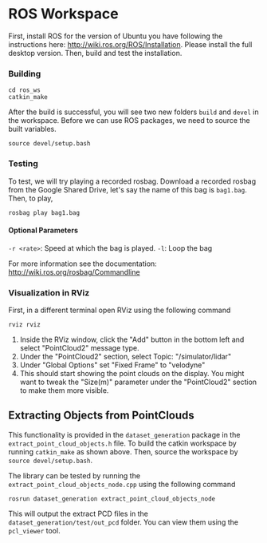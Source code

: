 # ROS Workspace

First, install ROS for the version of Ubuntu you have following the instructions here: http://wiki.ros.org/ROS/Installation. Please install the full desktop version. Then, build and test the installation.

### Building
```
cd ros_ws
catkin_make
```

After the build is successful, you will see two new folders `build` and `devel` in the workspace. Before we can use ROS packages, we need to source the built variables.

```
source devel/setup.bash
```

### Testing
To test, we will try playing a recorded rosbag. Download a recorded rosbag from the Google Shared Drive, let's say the name of this bag is `bag1.bag`. Then, to play,

```
rosbag play bag1.bag
```
#### Optional Parameters
`-r <rate>`: Speed at which the bag is played.
`-l`: Loop the bag

For more information see the documentation: http://wiki.ros.org/rosbag/Commandline

### Visualization in RViz
First, in a different terminal open RViz using the following command
```
rviz rviz
```

1. Inside the RViz window, click the "Add" button in the bottom left and select "PointCloud2" message type. 
2. Under the "PointCloud2" section, select Topic: "/simulator/lidar"
3. Under "Global Options" set "Fixed Frame" to "velodyne"
4. This should start showing the point clouds on the display. You might want to tweak the "Size(m)" parameter under the "PointCloud2" section to make them more visible. 

## Extracting Objects from PointClouds
This functionality is provided in the `dataset_generation` package in the `extract_point_cloud_objects.h` file. To build the catkin workspace by running `catkin_make` as shown above. Then, source the workspace by `source devel/setup.bash`. 

The library can be tested by running the `extract_point_cloud_objects_node.cpp` using the following command
```
rosrun dataset_generation extract_point_cloud_objects_node
```

This will output the extract PCD files in the `dataset_generation/test/out_pcd` folder. You can view them using the `pcl_viewer` tool.